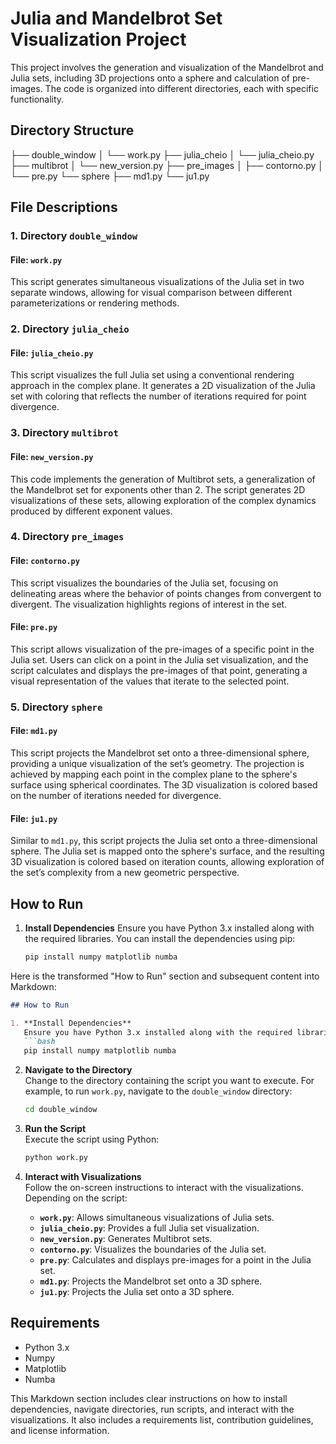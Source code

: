 # Julia and Mandelbrot Set Visualization Project

This project involves the generation and visualization of the Mandelbrot and Julia sets, including 3D projections onto a sphere and calculation of pre-images. The code is organized into different directories, each with specific functionality.

## Directory Structure

├── double_window
│ └── work.py
├── julia_cheio
│ └── julia_cheio.py
├── multibrot
│ └── new_version.py
├── pre_images
│ ├── contorno.py
│ └── pre.py
└── sphere
├── md1.py
└── ju1.py


## File Descriptions

### 1. Directory `double_window`
#### File: `work.py`
This script generates simultaneous visualizations of the Julia set in two separate windows, allowing for visual comparison between different parameterizations or rendering methods.

### 2. Directory `julia_cheio`
#### File: `julia_cheio.py`
This script visualizes the full Julia set using a conventional rendering approach in the complex plane. It generates a 2D visualization of the Julia set with coloring that reflects the number of iterations required for point divergence.

### 3. Directory `multibrot`
#### File: `new_version.py`
This code implements the generation of Multibrot sets, a generalization of the Mandelbrot set for exponents other than 2. The script generates 2D visualizations of these sets, allowing exploration of the complex dynamics produced by different exponent values.

### 4. Directory `pre_images`
#### File: `contorno.py`
This script visualizes the boundaries of the Julia set, focusing on delineating areas where the behavior of points changes from convergent to divergent. The visualization highlights regions of interest in the set.

#### File: `pre.py`
This script allows visualization of the pre-images of a specific point in the Julia set. Users can click on a point in the Julia set visualization, and the script calculates and displays the pre-images of that point, generating a visual representation of the values that iterate to the selected point.

### 5. Directory `sphere`
#### File: `md1.py`
This script projects the Mandelbrot set onto a three-dimensional sphere, providing a unique visualization of the set’s geometry. The projection is achieved by mapping each point in the complex plane to the sphere's surface using spherical coordinates. The 3D visualization is colored based on the number of iterations needed for divergence.

#### File: `ju1.py`
Similar to `md1.py`, this script projects the Julia set onto a three-dimensional sphere. The Julia set is mapped onto the sphere's surface, and the resulting 3D visualization is colored based on iteration counts, allowing exploration of the set’s complexity from a new geometric perspective.

## How to Run

1. **Install Dependencies**
   Ensure you have Python 3.x installed along with the required libraries. You can install the dependencies using pip:
   ```bash
   pip install numpy matplotlib numba

Here is the transformed "How to Run" section and subsequent content into Markdown:

```markdown
## How to Run

1. **Install Dependencies**  
   Ensure you have Python 3.x installed along with the required libraries. You can install the dependencies using pip:
   ```bash
   pip install numpy matplotlib numba
   ```

2. **Navigate to the Directory**  
   Change to the directory containing the script you want to execute. For example, to run `work.py`, navigate to the `double_window` directory:
   ```bash
   cd double_window
   ```

3. **Run the Script**  
   Execute the script using Python:
   ```bash
   python work.py
   ```

4. **Interact with Visualizations**  
   Follow the on-screen instructions to interact with the visualizations. Depending on the script:
   - **`work.py`**: Allows simultaneous visualizations of Julia sets.
   - **`julia_cheio.py`**: Provides a full Julia set visualization.
   - **`new_version.py`**: Generates Multibrot sets.
   - **`contorno.py`**: Visualizes the boundaries of the Julia set.
   - **`pre.py`**: Calculates and displays pre-images for a point in the Julia set.
   - **`md1.py`**: Projects the Mandelbrot set onto a 3D sphere.
   - **`ju1.py`**: Projects the Julia set onto a 3D sphere.

## Requirements

- Python 3.x
- Numpy
- Matplotlib
- Numba

This Markdown section includes clear instructions on how to install dependencies, navigate directories, run scripts, and interact with the visualizations. It also includes a requirements list, contribution guidelines, and license information.
